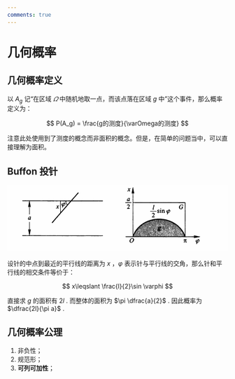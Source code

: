 ```yaml
---
comments: true
---
```

# 几何概率
## 几何概率定义
以 $A_g$ 记“在区域 $\varOmega$ 中随机地取一点，而该点落在区域 $g$ 中”这个事件，那么概率定义为：

$$
P(A_g) = \frac{g的测度}{\varOmega的测度}
$$

注意此处使用到了测度的概念而非面积的概念。但是，在简单的问题当中，可以直接理解为面积。

## Buffon 投针
![Buffon 投针示意图](几何概型-20240123.png)

设针的中点到最近的平行线的距离为 $x$ ，$\varphi$ 表示针与平行线的交角，那么针和平行线的相交条件等价于：

$$
x\leqslant \frac{l}{2}\sin \varphi
$$

直接求 $g$ 的面积有 ${2l}$ . 而整体的面积为 $\pi \dfrac{a}{2}$ . 因此概率为 $\dfrac{2l}{\pi a}$ .

## 几何概率公理
1. 非负性；
2. 规范形；
3. **可列可加性**；

